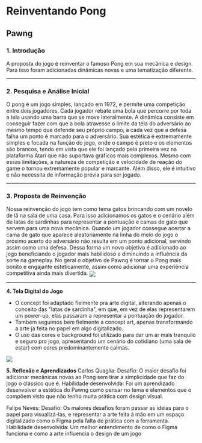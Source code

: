 # Reinventando Pong


## Pawng

### **1. Introdução** 
A proposta do jogo é reinventar o famoso Pong em sua mecânica e design. Para isso foram adicionadas dinâmicas novas e uma tematização diferente.
<hr>

### **2. Pesquisa e Análise Inicial** 
O pong é um jogo simples, lançado em 1972, e permite uma competição entre dois jogadores. Cada jogador rebate uma bola que percorre por toda a tela usando uma barra que se move lateralmente. A dinâmica consiste em conseguir fazer com que a bola atravesse o limite da tela do adversário ao mesmo tempo que defende seu próprio campo, a cada vez que a defesa falha um ponto é marcado para o adversário. Sua estética é extremamente simples e focada na função do jogo, onde o campo é preto e os elementos são brancos, tendo em vista que ele foi lançado pela primeira vez na plataforma Atari que não suportava gráficos mais complexos. Mesmo com essas limitações, a natureza de competição e velocidade de reação do game o tornou extremamente popular e marcante. Além disso, ele é intuitivo e não necessita de informação prévia para ser jogado.

<hr>

### **3. Proposta de Reinvenção** 
Nossa reinvenção do jogo tem como tema gatos brincando com um novelo de lã na sala de uma casa. Para isso adicionamos os gatos e o cenário além de latas de sardinhas para representar a pontuação e camas de gato que servem para uma nova mecânica. Quando um jogador consegue acertar a cama de gato que aparece aleatoriamente na linha do meio do jogo o próximo acerto do adversário não resulta em um ponto adicional, servindo assim como uma defesa. Dessa forma um novo objetivo é adicionado ao jogo beneficiando o jogador mais habilidoso e diminuindo a influência da sorte na gameplay. No geral o objetivo de Pawng é tornar o Pong mais bonito e engajante esteticamente, assim como adicionar uma experiência competitiva ainda mais divertida.
<img src="https://i.ibb.co/WvP1Qjy9/pawng-concept-art.jpg" align="center">

<hr>

**4. Tela Digital do Jogo**
- O concept foi adaptado fielmente pra arte digital, alterando apenas o conceito das "latas de sardinha", em que, em vez de elas representarem um power-up, elas passaram a representar a pontuação do jogador.
- Também seguimos bem fielmente a concept art, apenas transformando a arte já feita no papel em algo digitalizado.
- O uso das cores e background foi utilizado para dar um ar mais tranquilo e seguro pro jogo, apresentando um cenário do cotidiano (uma sala de estar) com cores predominantemente calmas.
<img src="https://i.ibb.co/mFg9Nk6C/Pawng.png" align="center">

**5. Reflexão e Aprendizados**
Carlos Quaglia:
Desafio: O maior desafio foi adicionar mecânicas novas ao Pong sem tirar a simplicidade que faz do jogo o clássico que é.
Habilidade desenvolvida: Foi um aprendizado desenvolver a estética do Pawng como pensar no tema e elementos que o compõem visto que não tenho muita prática com design visual.

Felipe Neves:
Desafio: Os maiores desafios foram passar as ideias para o papel para visualizá-las, e representar a arte feita à mão em um espaço digitalizado como o Figma pela falta de prática com a ferramenta.
Habilidade desenvolvida: Um melhor entendimento de como o Figma funciona e como a arte influencia o design de um jogo

